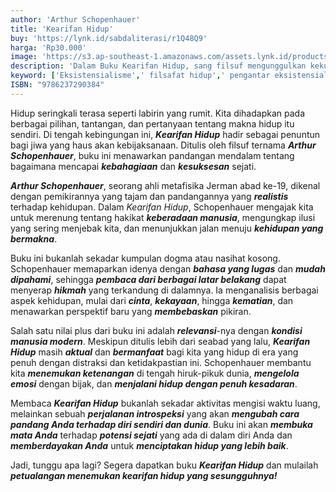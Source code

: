 ```yaml
---
author: 'Arthur Schopenhauer'
title: 'Kearifan Hidup'
buy: 'https://lynk.id/sabdaliterasi/r1Q48Q9'
harga: 'Rp30.000'
image: 'https://s3.ap-southeast-1.amazonaws.com/assets.lynk.id/products/28-12-2023/1703740660749_1866944'
description: 'Dalam Buku Kearifan Hidup, sang filsuf mengunggulkan kekuatan individu dan kemandirian.'
keyword: ['Eksistensialisme',' filsafat hidup',' pengantar eksistensialisme']
ISBN: "9786237290384"
---
```


<p>Hidup seringkali terasa seperti labirin yang rumit. Kita dihadapkan pada berbagai pilihan, tantangan, dan pertanyaan tentang makna hidup itu sendiri. Di tengah kebingungan ini, <em><strong>Kearifan Hidup</strong></em> hadir sebagai penuntun bagi jiwa yang haus akan kebijaksanaan. Ditulis oleh filsuf ternama <em><strong>Arthur Schopenhauer</strong></em>, buku ini menawarkan pandangan mendalam tentang bagaimana mencapai <em><strong>kebahagiaan</strong></em> dan <em><strong>kesuksesan</strong></em> sejati.</p><p><em><strong>Arthur Schopenhauer</strong></em>, seorang ahli metafisika Jerman abad ke-19, dikenal dengan pemikirannya yang tajam dan pandangannya yang <em><strong>realistis</strong></em> terhadap kehidupan. Dalam <em>Kearifan Hidup</em>, Schopenhauer mengajak kita untuk merenung tentang hakikat <em><strong>keberadaan manusia</strong></em>, mengungkap ilusi yang sering menjebak kita, dan menunjukkan jalan menuju <em><strong>kehidupan yang bermakna</strong></em>.</p><p>Buku ini bukanlah sekadar kumpulan dogma atau nasihat kosong. Schopenhauer memaparkan idenya dengan <em><strong>bahasa yang lugas</strong></em> dan <em><strong>mudah dipahami</strong></em>, sehingga <em><strong>pembaca dari berbagai latar belakang</strong></em> dapat menyerap <em><strong>hikmah</strong></em> yang terkandung di dalamnya. Ia menganalisis berbagai aspek kehidupan, mulai dari <em><strong>cinta</strong></em>, <em><strong>kekayaan</strong></em>, hingga <em><strong>kematian</strong></em>, dan menawarkan perspektif baru yang <em><strong>membebaskan</strong></em> pikiran.</p><p>Salah satu nilai plus dari buku ini adalah <em><strong>relevansi</strong></em>-nya dengan <em><strong>kondisi manusia modern</strong></em>. Meskipun ditulis lebih dari seabad yang lalu, <em><strong>Kearifan Hidup</strong></em> masih <em><strong>aktual</strong></em> dan <em><strong>bermanfaat</strong></em> bagi kita yang hidup di era yang penuh dengan distraksi dan ketidakpastian ini. Schopenhauer membantu kita <em><strong>menemukan ketenangan</strong></em> di tengah hiruk-pikuk dunia, <em><strong>mengelola emosi</strong></em> dengan bijak, dan <em><strong>menjalani hidup dengan penuh kesadaran</strong></em>.</p><p>Membaca <em><strong>Kearifan Hidup</strong></em> bukanlah sekadar aktivitas mengisi waktu luang, melainkan sebuah <em><strong>perjalanan introspeksi</strong></em> yang akan <em><strong>mengubah cara pandang Anda terhadap diri sendiri dan dunia</strong></em>. Buku ini akan <em><strong>membuka mata Anda</strong></em> terhadap <em><strong>potensi sejati</strong></em> yang ada di dalam diri Anda dan <em><strong>memberdayakan Anda</strong></em> untuk <em><strong>menciptakan hidup yang lebih baik</strong></em>.</p><p>Jadi, tunggu apa lagi? Segera dapatkan buku <em><strong>Kearifan Hidup</strong></em> dan mulailah <em><strong>petualangan menemukan kearifan hidup yang sesungguhnya!</strong></em></p>
